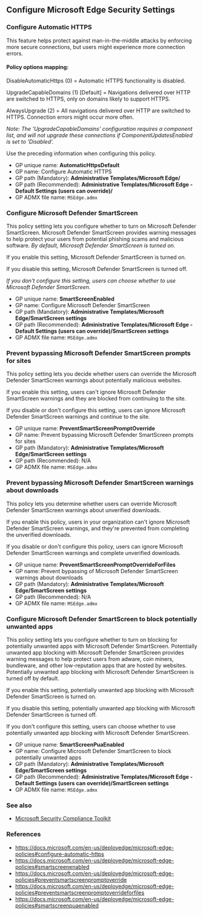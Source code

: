 ## Configure Microsoft Edge Security Settings

### Configure Automatic HTTPS

This feature helps protect against man-in-the-middle attacks by enforcing more secure connections, but users might experience more connection errors.

#### Policy options mapping:

DisableAutomaticHttps (0) = Automatic HTTPS functionality is disabled.

UpgradeCapableDomains (1) [Default] = Navigations delivered over HTTP are switched to HTTPS, only on domains likely to support HTTPS.

AlwaysUpgrade (2) = All navigations delivered over HTTP are switched to HTTPS. Connection errors might occur more often.

_Note: The 'UpgradeCapableDomains' configuration requires a component list, and will not upgrade these connections if ComponentUpdatesEnabled is set to 'Disabled'._

Use the preceding information when configuring this policy.

- GP unique name: **AutomaticHttpsDefault**
- GP name: Configure Automatic HTTPS
- GP path (Mandatory): **Administrative Templates/Microsoft Edge/**
- GP path (Recommended): **Administrative Templates/Microsoft Edge - Default Settings (users can override)/**
- GP ADMX file name: `MSEdge.admx`

### Configure Microsoft Defender SmartScreen

This policy setting lets you configure whether to turn on Microsoft Defender SmartScreen. Microsoft Defender SmartScreen provides warning messages to help protect your users from potential phishing scams and malicious software. _By default, Microsoft Defender SmartScreen is turned on._

If you enable this setting, Microsoft Defender SmartScreen is turned on.

If you disable this setting, Microsoft Defender SmartScreen is turned off.

_If you don't configure this setting, users can choose whether to use Microsoft Defender SmartScreen._

- GP unique name: **SmartScreenEnabled**
- GP name: Configure Microsoft Defender SmartScreen
- GP path (Mandatory): **Administrative Templates/Microsoft Edge/SmartScreen settings**
- GP path (Recommended): **Administrative Templates/Microsoft Edge - Default Settings (users can override)/SmartScreen settings**
- GP ADMX file name: `MSEdge.admx`

### Prevent bypassing Microsoft Defender SmartScreen prompts for sites

This policy setting lets you decide whether users can override the Microsoft Defender SmartScreen warnings about potentially malicious websites.

If you enable this setting, users can't ignore Microsoft Defender SmartScreen warnings and they are blocked from continuing to the site.

If you disable or don't configure this setting, users can ignore Microsoft Defender SmartScreen warnings and continue to the site.

- GP unique name: **PreventSmartScreenPromptOverride**
- GP name: Prevent bypassing Microsoft Defender SmartScreen prompts for sites
- GP path (Mandatory): **Administrative Templates/Microsoft Edge/SmartScreen settings**
- GP path (Recommended): N/A
- GP ADMX file name: `MSEdge.admx`

### Prevent bypassing Microsoft Defender SmartScreen warnings about downloads

This policy lets you determine whether users can override Microsoft Defender SmartScreen warnings about unverified downloads.

If you enable this policy, users in your organization can't ignore Microsoft Defender SmartScreen warnings, and they're prevented from completing the unverified downloads.

If you disable or don't configure this policy, users can ignore Microsoft Defender SmartScreen warnings and complete unverified downloads.

- GP unique name: **PreventSmartScreenPromptOverrideForFiles**
- GP name: Prevent bypassing of Microsoft Defender SmartScreen warnings about downloads
- GP path (Mandatory): **Administrative Templates/Microsoft Edge/SmartScreen settings**
- GP path (Recommended): N/A
- GP ADMX file name: `MSEdge.admx`

### Configure Microsoft Defender SmartScreen to block potentially unwanted apps

This policy setting lets you configure whether to turn on blocking for potentially unwanted apps with Microsoft Defender SmartScreen. Potentially unwanted app blocking with Microsoft Defender SmartScreen provides warning messages to help protect users from adware, coin miners, bundleware, and other low-reputation apps that are hosted by websites. Potentially unwanted app blocking with Microsoft Defender SmartScreen is turned off by default.

If you enable this setting, potentially unwanted app blocking with Microsoft Defender SmartScreen is turned on.

If you disable this setting, potentially unwanted app blocking with Microsoft Defender SmartScreen is turned off.

If you don't configure this setting, users can choose whether to use potentially unwanted app blocking with Microsoft Defender SmartScreen.

- GP unique name: **SmartScreenPuaEnabled**
- GP name: Configure Microsoft Defender SmartScreen to block potentially unwanted apps
- GP path (Mandatory): **Administrative Templates/Microsoft Edge/SmartScreen settings**
- GP path (Recommended): **Administrative Templates/Microsoft Edge - Default Settings (users can override)/SmartScreen settings**
- GP ADMX file name: `MSEdge.admx`

### See also
- [Microsoft Security Compliance Toolkit](https://www.microsoft.com/en-us/download/details.aspx?id=55319)

### References
- https://docs.microsoft.com/en-us/deployedge/microsoft-edge-policies#configure-automatic-https
- https://docs.microsoft.com/en-us/deployedge/microsoft-edge-policies#smartscreenenabled
- https://docs.microsoft.com/en-us/deployedge/microsoft-edge-policies#preventsmartscreenpromptoverride
- https://docs.microsoft.com/en-us/deployedge/microsoft-edge-policies#preventsmartscreenpromptoverrideforfiles
- https://docs.microsoft.com/en-us/deployedge/microsoft-edge-policies#smartscreenpuaenabled
